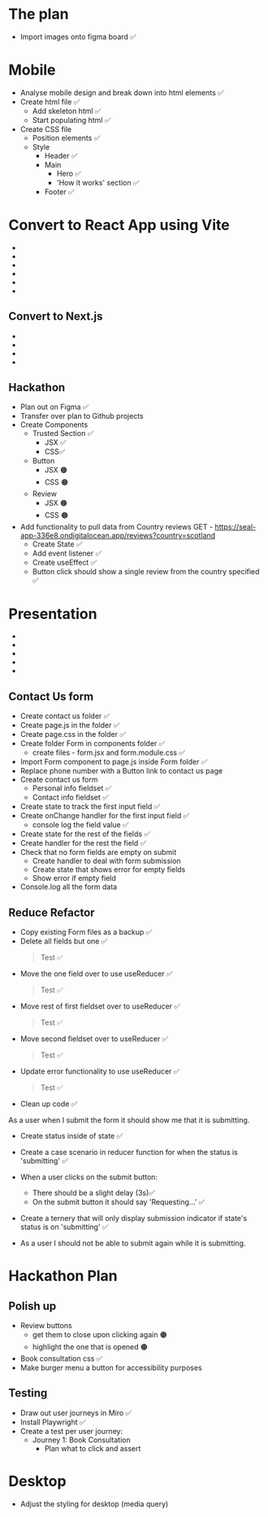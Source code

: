 # The plan

- Import images onto figma board ✅

# Mobile

- Analyse mobile design and break down into html elements ✅
- Create html file ✅
  - Add skeleton html ✅
  - Start populating html ✅
- Create CSS file
  - Position elements ✅
  - Style
    - Header ✅
    - Main
      - Hero ✅
      - 'How it works' section ✅
    - Footer ✅

# Convert to React App using Vite

-
-
-
-
-
-

## Convert to Next.js

-
-
-
-

## Hackathon

- Plan out on Figma ✅
- Transfer over plan to Github projects
- Create Components
  - Trusted Section ✅
    - JSX ✅
    - CSS✅
  - Button
    - JSX 🟠
    - CSS 🟠
  - Review
    - JSX 🟠
    - CSS 🟠
- Add functionality to pull data from Country reviews GET - https://seal-app-336e8.ondigitalocean.app/reviews?country=scotland
  - Create State ✅
  - Add event listener ✅
  - Create useEffect ✅
  - Button click should show a single review from the country specified ✅

# Presentation

-
-
-
-
-

## Contact Us form

- Create contact us folder ✅
- Create page.js in the folder ✅
- Create page.css in the folder ✅
- Create folder Form in components folder ✅
  - create files - form.jsx and form.module.css ✅
- Import Form component to page.js inside Form folder ✅
- Replace phone number with a Button link to contact us page
- Create contact us form
  - Personal info fieldset ✅
  - Contact info fieldset ✅
- Create state to track the first input field ✅
- Create onChange handler for the first input field ✅
  - console log the field value ✅
- Create state for the rest of the fields ✅
- Create handler for the rest the field ✅
- Check that no form fields are empty on submit
  - Create handler to deal with form submission
  - Create state that shows error for empty fields
  - Show error if empty field
- Console.log all the form data

## Reduce Refactor

- Copy existing Form files as a backup ✅
- Delete all fields but one ✅
  > Test ✅
- Move the one field over to use useReducer ✅
  > Test ✅
- Move rest of first fieldset over to useReducer ✅
  > Test ✅
- Move second fieldset over to useReducer ✅
  > Test ✅
- Update error functionality to use useReducer ✅
  > Test ✅
- Clean up code ✅

As a user when I submit the form it should show me that it is submitting.

- Create status inside of state ✅
- Create a case scenario in reducer function for when the status is 'submitting' ✅
- When a user clicks on the submit button:
  - There should be a slight delay (3s)✅
  - On the submit button it should say 'Requesting...' ✅
- Create a ternery that will only display submission indicator if state's status is on 'submitting' ✅

- As a user I should not be able to submit again while it is submitting.

# Hackathon Plan

## Polish up

- Review buttons
  - get them to close upon clicking again 🟠
  - highlight the one that is opened 🟠
- Book consultation css ✅
- Make burger menu a button for accessibility purposes

## Testing

- Draw out user journeys in Miro ✅
- Install Playwright ✅
- Create a test per user journey:
  - Journey 1: Book Consultation
    - Plan what to click and assert

# Desktop

- Adjust the styling for desktop (media query)
